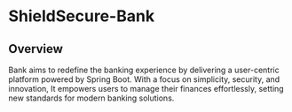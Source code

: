 # ShieldSecure-Bank
## Overview
Bank aims to redefine the banking experience by delivering a user-centric platform powered by Spring Boot. With a focus on simplicity, security, and innovation, It empowers users to manage their finances effortlessly, setting new standards for modern banking solutions.
